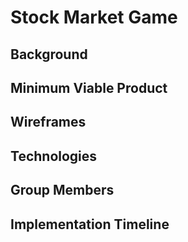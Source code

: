 # Stock Market Game

## Background

## Minimum Viable Product

## Wireframes

## Technologies

## Group Members

## Implementation Timeline
